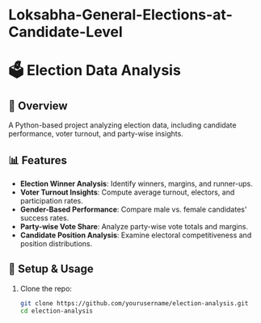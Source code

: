 # Loksabha-General-Elections-at-Candidate-Level
# 🗳️ Election Data Analysis

## 📌 Overview
A Python-based project analyzing election data, including candidate performance, voter turnout, and party-wise insights.

## 📊 Features
- **Election Winner Analysis**: Identify winners, margins, and runner-ups.
- **Voter Turnout Insights**: Compute average turnout, electors, and participation rates.
- **Gender-Based Performance**: Compare male vs. female candidates' success rates.
- **Party-wise Vote Share**: Analyze party-wise vote totals and margins.
- **Candidate Position Analysis**: Examine electoral competitiveness and position distributions.

## 🚀 Setup & Usage
1. Clone the repo:  
   ```bash
   git clone https://github.com/yourusername/election-analysis.git
   cd election-analysis
